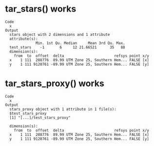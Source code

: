 # tar_stars() works

    Code
      x
    Output
      stars object with 2 dimensions and 1 attribute
      attribute(s):
                  Min. 1st Qu. Median     Mean 3rd Qu. Max.
      test_stars    -1       6     12 21.66521      35   88
      dimension(s):
        from  to  offset  delta                       refsys point x/y
      x    1 111  288776  89.99 UTM Zone 25, Southern Hem... FALSE [x]
      y    1 111 9120761 -89.99 UTM Zone 25, Southern Hem... FALSE [y]

# tar_stars_proxy() works

    Code
      x
    Output
      stars_proxy object with 1 attribute in 1 file(s):
      $test_stars_proxy
      [1] "[...]/test_stars_proxy"
      
      dimension(s):
        from  to  offset  delta                       refsys point x/y
      x    1 111  288776  89.99 UTM Zone 25, Southern Hem... FALSE [x]
      y    1 111 9120761 -89.99 UTM Zone 25, Southern Hem... FALSE [y]

